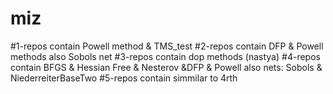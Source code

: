# miz
#1-repos contain Powell method & TMS_test
#2-repos contain DFP & Powell methods also Sobols net 
#3-repos contain dop methods (nastya)
#4-repos contain BFGS & Hessian Free & Nesterov &DFP & Powell also nets: Sobols & NiederreiterBaseTwo
#5-repos contain simmilar to 4rth
